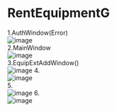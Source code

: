 # RentEquipmentG
1.AuthWindow(Error) <br>
![image](https://user-images.githubusercontent.com/98512811/158653980-137111d2-230c-4aeb-a311-69c6e4a418ed.png)<br>
2.MainWindow<br>
![image](https://user-images.githubusercontent.com/98512811/158655298-d0749f96-89dd-4192-9e6a-6e5879f00f5e.png)<br>
3.EquipExtAddWindow()<br>
![image](https://user-images.githubusercontent.com/98512811/158655941-df410c05-bee3-49d8-a124-5c1f650a8201.png)
4.<br>
![image](https://user-images.githubusercontent.com/98512811/158656455-1cefc871-6faf-4555-a410-67196246ace3.png)<br>
5.<br>
![image](https://user-images.githubusercontent.com/98512811/158656530-2d2f7919-4f85-4842-bea1-39cf5a875bf9.png)
6.<br>
![image](https://user-images.githubusercontent.com/98512811/158656792-1b068c3f-9f34-4eeb-8ba5-ad51bd235881.png)<br>
